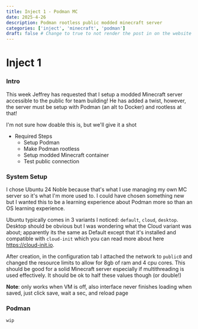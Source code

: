 ```yaml
---
title: Inject 1 - Podman MC
date: 2025-4-26
description: Podman rootless public modded minecraft server
categories: ['inject', 'minecraft', 'podman']
draft: false # Change to true to not render the post in on the website
---
```


# Inject 1

### Intro
This week Jeffrey has requested that I setup a modded Minecraft server accessible to the public for team building! He has added a twist, however, the server must be setup with Podman (an alt to Docker) and rootless at that!

I'm not sure how doable this is, but we'll give it a shot

- Required Steps
    - Setup Podman
    - Make Podman rootless
    - Setup modded Minecraft container
    - Test public connection

### System Setup
I chose Ubuntu 24 Noble because that's what I use managing my own MC server so it's what I'm more used to. I could have chosen something new but I wanted this to be a learning experience about Podman more so than an OS learning experience.

Ubuntu typically comes in 3 variants I noticed: `default`, `cloud`, `desktop`. Desktop should be obvious but I was wondering what the Cloud variant was about; apparently its the same as Default except that it's installed and compatible with `cloud-init` which you can read more about here https://cloud-init.io. 

After creation, in the configuration tab I attached the network to `public0` and changed the resource limits to allow for 8gb of ram and 4 cpu cores. This should be good for a solid Minecraft server especially if multithreading is used effectively. It should be ok to half these values though (or double!)

**Note**: only works when VM is off, also interface never finishes loading when saved, just click save, wait a sec, and reload page

### Podman

`wip`